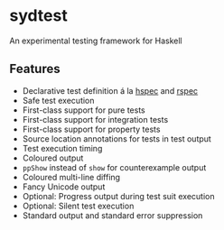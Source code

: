 # sydtest

An experimental testing framework for Haskell

## Features

* Declarative test definition á la [hspec](https://hackage.haskell.org/package/hspec) and [rspec](https://rspec.info/)
* Safe test execution
* First-class support for pure tests
* First-class support for integration tests
* First-class support for property tests
* Source location annotations for tests in test output
* Test execution timing
* Coloured output
* `ppShow` instead of `show` for counterexample output
* Coloured multi-line diffing
* Fancy Unicode output
* Optional: Progress output during test suit execution
* Optional: Silent test execution
* Standard output and standard error suppression

